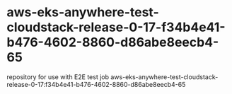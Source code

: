 # aws-eks-anywhere-test-cloudstack-release-0-17-f34b4e41-b476-4602-8860-d86abe8eecb4-65
repository for use with E2E test job aws-eks-anywhere-test-cloudstack-release-0-17:f34b4e41-b476-4602-8860-d86abe8eecb4-65
